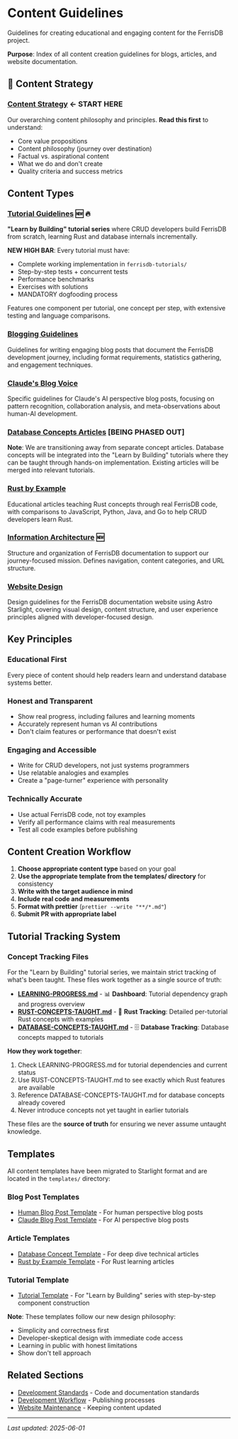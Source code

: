 # Content Guidelines

Guidelines for creating educational and engaging content for the FerrisDB project.

**Purpose**: Index of all content creation guidelines for blogs, articles, and website documentation.

## 🎯 Content Strategy

### [Content Strategy](content-strategy.md) **← START HERE**

Our overarching content philosophy and principles. **Read this first** to understand:

- Core value propositions
- Content philosophy (journey over destination)
- Factual vs. aspirational content
- What we do and don't create
- Quality criteria and success metrics

## Content Types

### [Tutorial Guidelines](tutorials.md) 🆕 🔥

**"Learn by Building" tutorial series** where CRUD developers build FerrisDB from scratch, learning Rust and database internals incrementally.

**NEW HIGH BAR**: Every tutorial must have:

- Complete working implementation in `ferrisdb-tutorials/`
- Step-by-step tests + concurrent tests
- Performance benchmarks
- Exercises with solutions
- MANDATORY dogfooding process

Features one component per tutorial, one concept per step, with extensive testing and language comparisons.

### [Blogging Guidelines](blogging.md)

Guidelines for writing engaging blog posts that document the FerrisDB development journey, including format requirements, statistics gathering, and engagement techniques.

### [Claude's Blog Voice](claude-blog-voice.md)

Specific guidelines for Claude's AI perspective blog posts, focusing on pattern recognition, collaboration analysis, and meta-observations about human-AI development.

### [Database Concepts Articles](database-concepts-articles.md) **[BEING PHASED OUT]**

**Note**: We are transitioning away from separate concept articles. Database concepts will be integrated into the "Learn by Building" tutorials where they can be taught through hands-on implementation. Existing articles will be merged into relevant tutorials.

### [Rust by Example](rust-by-example.md)

Educational articles teaching Rust concepts through real FerrisDB code, with comparisons to JavaScript, Python, Java, and Go to help CRUD developers learn Rust.

### [Information Architecture](information-architecture.md) 🆕

Structure and organization of FerrisDB documentation to support our journey-focused mission. Defines navigation, content categories, and URL structure.

### [Website Design](website-design-starlight.md)

Design guidelines for the FerrisDB documentation website using Astro Starlight, covering visual design, content structure, and user experience principles aligned with developer-focused design.

## Key Principles

### Educational First

Every piece of content should help readers learn and understand database systems better.

### Honest and Transparent

- Show real progress, including failures and learning moments
- Accurately represent human vs AI contributions
- Don't claim features or performance that doesn't exist

### Engaging and Accessible

- Write for CRUD developers, not just systems programmers
- Use relatable analogies and examples
- Create a "page-turner" experience with personality

### Technically Accurate

- Use actual FerrisDB code, not toy examples
- Verify all performance claims with real measurements
- Test all code examples before publishing

## Content Creation Workflow

1. **Choose appropriate content type** based on your goal
2. **Use the appropriate template from the templates/ directory** for consistency
3. **Write with the target audience in mind**
4. **Include real code and measurements**
5. **Format with prettier** (`prettier --write "**/*.md"`)
6. **Submit PR with appropriate label**

## Tutorial Tracking System

### Concept Tracking Files

For the "Learn by Building" tutorial series, we maintain strict tracking of what's been taught. These files work together as a single source of truth:

- **[LEARNING-PROGRESS.md](LEARNING-PROGRESS.md)** - 📊 **Dashboard**: Tutorial dependency graph and progress overview
- **[RUST-CONCEPTS-TAUGHT.md](RUST-CONCEPTS-TAUGHT.md)** - 🦀 **Rust Tracking**: Detailed per-tutorial Rust concepts with examples
- **[DATABASE-CONCEPTS-TAUGHT.md](DATABASE-CONCEPTS-TAUGHT.md)** - 🗄️ **Database Tracking**: Database concepts mapped to tutorials

**How they work together**:
1. Check LEARNING-PROGRESS.md for tutorial dependencies and current status
2. Use RUST-CONCEPTS-TAUGHT.md to see exactly which Rust features are available
3. Reference DATABASE-CONCEPTS-TAUGHT.md for database concepts already covered
4. Never introduce concepts not yet taught in earlier tutorials

These files are the **source of truth** for ensuring we never assume untaught knowledge.

## Templates

All content templates have been migrated to Starlight format and are located in the `templates/` directory:

### Blog Post Templates

- [Human Blog Post Template](templates/blog-post-human.mdx) - For human perspective blog posts
- [Claude Blog Post Template](templates/blog-post-claude.mdx) - For AI perspective blog posts

### Article Templates

- [Database Concept Template](templates/database-concept.mdx) - For deep dive technical articles
- [Rust by Example Template](templates/rust-by-example.mdx) - For Rust learning articles

### Tutorial Template

- [Tutorial Template](templates/tutorial.mdx) - For "Learn by Building" series with step-by-step component construction

**Note**: These templates follow our new design philosophy:

- Simplicity and correctness first
- Developer-skeptical design with immediate code access
- Learning in public with honest limitations
- Show don't tell approach

## Related Sections

- [Development Standards](../development/) - Code and documentation standards
- [Development Workflow](../workflow/) - Publishing processes
- [Website Maintenance](../workflow/website-maintenance-simple.md) - Keeping content updated

---
_Last updated: 2025-06-01_

